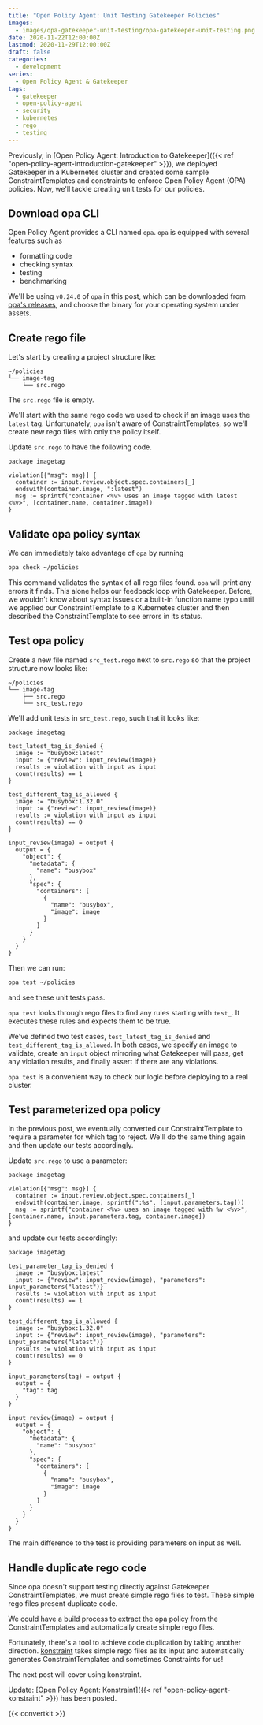 ```yaml
---
title: "Open Policy Agent: Unit Testing Gatekeeper Policies"
images:
  - images/opa-gatekeeper-unit-testing/opa-gatekeeper-unit-testing.png
date: 2020-11-22T12:00:00Z
lastmod: 2020-11-29T12:00:00Z
draft: false
categories:
  - development
series:
  - Open Policy Agent & Gatekeeper
tags:
  - gatekeeper
  - open-policy-agent
  - security
  - kubernetes
  - rego
  - testing
---
```


Previously, in
[Open Policy Agent: Introduction to Gatekeeper]({{< ref "open-policy-agent-introduction-gatekeeper" >}}),
we deployed Gatekeeper in a Kubernetes cluster and created some sample ConstraintTemplates
and constraints to enforce Open Policy Agent (OPA) policies. Now, we'll tackle creating unit
tests for our policies.

## Download opa CLI

Open Policy Agent provides a CLI named `opa`. `opa` is equipped with several features such
as

- formatting code
- checking syntax
- testing
- benchmarking

We'll be using `v0.24.0` of `opa` in this post, which can
be downloaded from [opa's releases](https://github.com/open-policy-agent/opa/releases/tag/v0.24.0),
and choose the binary for your operating system under assets.

## Create rego file

Let's start by creating a project structure like:

```
~/policies
└── image-tag
    └── src.rego
```

The `src.rego` file is empty.

We'll start with the same rego code we used to check if an image uses the `latest`
tag. Unfortunately, `opa` isn't aware of ConstraintTemplates, so we'll create new rego files with
only the policy itself.

Update `src.rego` to have the following code.

```rego
package imagetag

violation[{"msg": msg}] {
  container := input.review.object.spec.containers[_]
  endswith(container.image, ":latest")
  msg := sprintf("container <%v> uses an image tagged with latest <%v>", [container.name, container.image])
}
```

## Validate opa policy syntax

We can immediately take advantage of `opa` by running

```bash
opa check ~/policies
```

This command validates
the syntax of all rego files found. `opa` will print any errors it finds. This alone helps our
feedback loop with Gatekeeper. Before, we wouldn't know
about syntax issues or a built-in function name typo until we applied our ConstraintTemplate to
a Kubernetes cluster and then described the ConstraintTemplate to see errors in its status.

## Test opa policy

Create a new file named `src_test.rego` next to `src.rego` so that the project structure now
looks like:

```
~/policies
└── image-tag
    ├── src.rego
    └── src_test.rego
```

We'll add unit tests in `src_test.rego`, such that it looks like:

```rego
package imagetag

test_latest_tag_is_denied {
  image := "busybox:latest"
  input := {"review": input_review(image)}
  results := violation with input as input
  count(results) == 1
}

test_different_tag_is_allowed {
  image := "busybox:1.32.0"
  input := {"review": input_review(image)}
  results := violation with input as input
  count(results) == 0
}

input_review(image) = output {
  output = {
    "object": {
      "metadata": {
        "name": "busybox"
      },
      "spec": {
        "containers": [
          {
            "name": "busybox",
            "image": image
          }
        ]
      }
    }
  }
}
```

Then we can run:

```bash
opa test ~/policies
```

and see these unit tests pass.

`opa test` looks through rego files to find any rules starting with `test_`. It executes these rules and expects them
to be true.

We've defined two test cases, `test_latest_tag_is_denied` and `test_different_tag_is_allowed`. In both cases, we specify
an image to validate, create an `input` object mirroring what Gatekeeper will pass, get any violation results, and finally
assert if there are any violations.

`opa test` is a convenient way to check our logic before deploying to a real cluster.

## Test parameterized opa policy

In the previous post, we eventually converted our ConstraintTemplate to require a parameter for which tag to reject. We'll
do the same thing again and then update our tests accordingly.

Update `src.rego` to use a parameter:

```rego
package imagetag

violation[{"msg": msg}] {
  container := input.review.object.spec.containers[_]
  endswith(container.image, sprintf(":%s", [input.parameters.tag]))
  msg := sprintf("container <%v> uses an image tagged with %v <%v>", [container.name, input.parameters.tag, container.image])
}
```

and update our tests accordingly:

```rego
package imagetag

test_parameter_tag_is_denied {
  image := "busybox:latest"
  input := {"review": input_review(image), "parameters": input_parameters("latest")}
  results := violation with input as input
  count(results) == 1
}

test_different_tag_is_allowed {
  image := "busybox:1.32.0"
  input := {"review": input_review(image), "parameters": input_parameters("latest")}
  results := violation with input as input
  count(results) == 0
}

input_parameters(tag) = output {
  output = {
    "tag": tag
  }
}

input_review(image) = output {
  output = {
    "object": {
      "metadata": {
        "name": "busybox"
      },
      "spec": {
        "containers": [
          {
            "name": "busybox",
            "image": image
          }
        ]
      }
    }
  }
}
```

The main difference to the test is providing parameters on input as well.

## Handle duplicate rego code

Since opa doesn't support testing directly against Gatekeeper ConstraintTemplates, we must create
simple rego files to test. These simple rego files present duplicate code.

We could have a build process to extract the opa policy from the ConstraintTemplates and
automatically create simple rego files.

Fortunately, there's a tool to achieve code duplication by taking another direction.
[konstraint](https://github.com/plexsystems/konstraint)
takes simple rego files as its input and automatically generates ConstraintTemplates and sometimes
Constraints for us!

The next post will cover using konstraint.

Update: [Open Policy Agent: Konstraint]({{< ref "open-policy-agent-konstraint" >}}) has been posted.

{{< convertkit >}}
